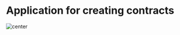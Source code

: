 # Application for creating contracts
![center](https://user-images.githubusercontent.com/63222456/165948506-b753ea95-4303-44f9-bcdf-9050fbcec979.png)

